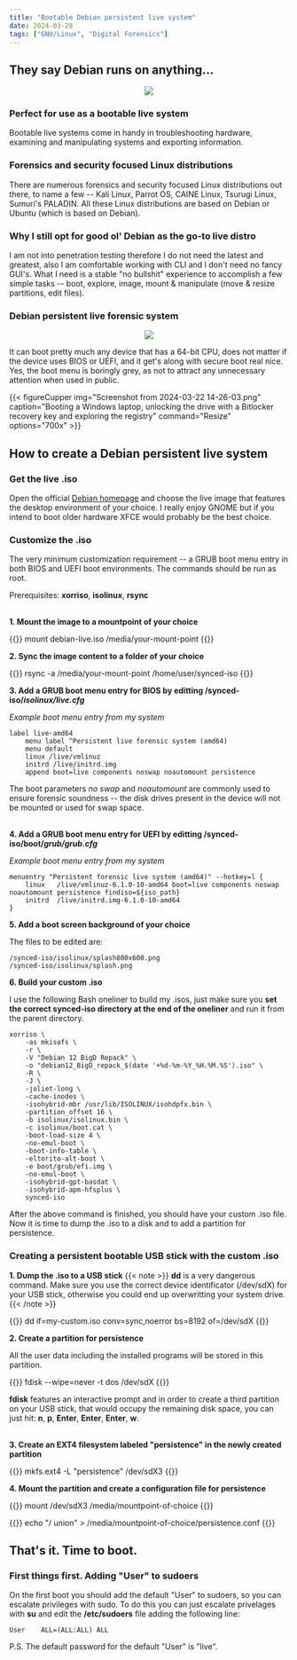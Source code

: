```yaml
---
title: "Bootable Debian persistent live system"
date: 2024-03-28
tags: ["GNU/Linux", "Digital Forensics"]
---
```

## They say Debian runs on anything...
<center><img src="debian-meme.jpg"></center>

### Perfect for use as a bootable live system

Bootable live systems come in handy in troubleshooting hardware, examining and manipulating systems and exporting information. 

### Forensics and security focused Linux distributions

There are numerous forensics and security focused Linux distributions out there, to name a few -- Kali Linux, Parrot OS, CAINE Linux, Tsurugi Linux, Sumuri's PALADIN. All these Linux distributions are based on Debian or Ubuntu (which is based on Debian). 

### Why I still opt for good ol' Debian as the go-to live distro

I am not into penetration testing therefore I do not need the latest and greatest, also I am comfortable working with CLI and I don't need no fancy GUI's. What I need is a stable "no bullshit" experience to accomplish a few simple tasks -- boot, explore, image, mount & manipulate (move & resize partitions, edit files). 

### Debian persistent live forensic system

<center><img src="debian-persistent-live-grub-boot-menu.png"></center>

It can boot pretty much any device that has a 64-bit CPU, does not matter if the device uses BIOS or UEFI, and it get's along with secure boot real nice. Yes, the boot menu is boringly grey, as not to attract any unnecessary attention when used in public.

{{< figureCupper
img="Screenshot from 2024-03-22 14-26-03.png"
caption="Booting a Windows laptop, unlocking the drive with a Bitlocker recovery key and exploring the registry"
command="Resize"
options="700x" >}}

## How to create a Debian persistent live system

### Get the live .iso

Open the official [Debian homepage](https://cdimage.debian.org/debian-cd/current-live/amd64/iso-hybrid/) and choose the live image that features the desktop environment of your choice. I really enjoy GNOME but if you intend to boot older hardware XFCE would probably be the best choice.

### Customize the .iso

The very minimum customization requirement -- a GRUB boot menu entry in both BIOS and UEFI boot environments. The commands should be run as root.

Prerequisites: **xorriso**, **isolinux**, **rsync**
<br>
<br>  

**1. Mount the image to a mountpoint of your choice**

{{<cmd>}}
mount debian-live.iso /media/your-mount-point
{{</cmd>}}


**2. Sync the image content to a folder of your choice**

{{<cmd>}}
rsync -a /media/your-mount-point /home/user/synced-iso
{{</cmd>}}

**3. Add a GRUB boot menu entry for BIOS by editting /synced-iso/_isolinux/live.cfg_**

_Example boot menu entry from my system_

```
label live-amd64
	menu label ^Persistent live forensic system (amd64)
	menu default
	linux /live/vmlinuz
	initrd /live/initrd.img
	append boot=live components noswap noautomount persistence
```

The boot parameters _no swap_ and _noautomount_ are commonly used to ensure forensic soundness -- the disk drives present in the device will not be mounted or used for swap space.
<br>
<br>

**4. Add a GRUB boot menu entry for UEFI by editting /synced-iso/boot/_grub/grub.cfg_**

_Example boot menu entry from my system_

```
menuentry "Persistent forensic live system (amd64)" --hotkey=l {
	linux	/live/vmlinuz-6.1.0-10-amd64 boot=live components noswap noautomount persistence findiso=${iso_path}
	initrd	/live/initrd.img-6.1.0-10-amd64
}
```

**5. Add a boot screen background of your choice**

The files to be edited are:  
```
/synced-iso/isolinux/splash800x600.png
/synced-iso/isolinux/splash.png
```

**6. Build your custom .iso**

I use the following Bash oneliner to build my .isos, just make sure you **set the correct synced-iso directory at the end of the oneliner** and run it from the parent directory.

```
xorriso \
    -as mkisofs \
    -r \
    -V "Debian 12 BigD Repack" \
    -o "debian12_BigD_repack_$(date '+%d-%m-%Y_%H.%M.%S').iso" \
    -R \
    -J \
    -joliet-long \
    -cache-inodes \
    -isohybrid-mbr /usr/lib/ISOLINUX/isohdpfx.bin \
    -partition_offset 16 \
    -b isolinux/isolinux.bin \
    -c isolinux/boot.cat \
    -boot-load-size 4 \
    -no-emul-boot \
    -boot-info-table \
    -eltorito-alt-boot \
    -e boot/grub/efi.img \
    -no-emul-boot \
    -isohybrid-gpt-basdat \
    -isohybrid-apm-hfsplus \
    synced-iso
```

After the above command is finished, you should have your custom .iso file. Now it is time to dump the .iso to a disk and to add a partition for persistence. 

### Creating a persistent bootable USB stick with the custom .iso

**1. Dump the .iso to a USB stick**
{{< note >}}
**dd** is a very dangerous command. Make sure you use the correct device identificator (/dev/sdX) for your USB stick, otherwise you could end up overwritting your system drive.
{{< /note >}}


{{<cmd>}}
dd if=my-custom.iso conv=sync,noerror bs=8192 of=/dev/sdX
{{</cmd>}}

**2. Create a partition for persistence**

All the user data including the installed programs will be stored in this partition.

{{<cmd>}}
fdisk --wipe=never -t dos /dev/sdX
{{</cmd>}}

**fdisk** features an interactive prompt and in order to create a third partition on your USB stick, that would occupy the remaining disk space, you can just hit: **n**, **p**, **Enter**, **Enter**, **Enter**, **w**. 
<br>
<br>


**3. Create an EXT4 filesystem labeled "persistence" in the newly created partition**

{{<cmd>}}
mkfs.ext4 -L "persistence" /dev/sdX3
{{</cmd>}}

**4. Mount the partition and create a configuration file for persistence**

{{<cmd>}}
mount /dev/sdX3 /media/mountpoint-of-choice
{{</cmd>}}

{{<cmd>}}
echo "/ union" > /media/mountpoint-of-choice/persistence.conf
{{</cmd>}}

## That's it. Time to boot.

### First things first. Adding "User" to sudoers

On the first boot you should add the default "User" to sudoers, so you can escalate privileges with sudo. To do this you can just escalate privelages with **su** and edit the **/etc/sudoers** file adding the following line:

```
User	ALL=(ALL:ALL) ALL
```

P.S. The default password for the default "User" is "live".



